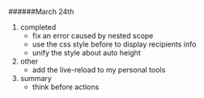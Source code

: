 ######March 24th
1. completed
    * fix an error caused by nested scope
    * use the css style before to display recipients info
    * unify the style about auto height
2. other
    * add the live-reload to my personal tools
3. summary
    * think before actions